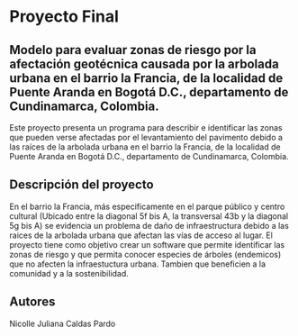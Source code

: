 # Proyecto Final
## Modelo para evaluar zonas de riesgo por la afectación geotécnica causada por la arbolada urbana en el barrio la Francia, de la localidad de Puente Aranda en Bogotá D.C., departamento de Cundinamarca, Colombia.
Este proyecto presenta un programa para describir e identificar las zonas que pueden verse afectadas por el levantamiento del pavimento debido a las raíces de la arbolada urbana en el barrio la Francia, de la localidad de Puente Aranda en Bogotá D.C., departamento de Cundinamarca, Colombia. 

## Descripción del proyecto
En el barrio la Francia, más especificamente en el parque público y centro cultural (Ubicado entre la diagonal 5f bis A, la transversal 43b y la diagonal 5g bis A) se evidencia un problema de daño de infraestructura debido a las raices de la arbolada urbana que afectan las vías de acceso al lugar. El proyecto tiene como objetivo crear un software que permite identificar las zonas de riesgo y que permita conocer especies de árboles (endemicos) que no afecten la infraestuctura urbana. Tambien que beneficien a la comunidad y a la sostenibilidad.

## Autores
Nicolle Juliana Caldas Pardo
